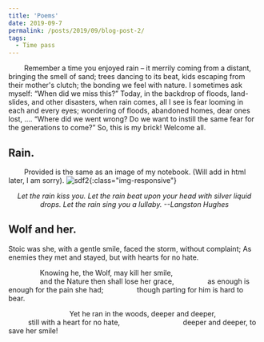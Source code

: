 ```yaml
---
title: 'Poems'
date: 2019-09-7
permalink: /posts/2019/09/blog-post-2/
tags:
  - Time pass
---
```

<!-- ONS -->
 &nbsp; &nbsp; &nbsp; &nbsp; Remember a time you enjoyed rain –  it merrily coming from a distant, bringing the smell of sand; trees dancing to its beat, kids escaping from their mother's clutch;  the bonding we feel with nature. I sometimes ask myself: <q>When did we miss this?</q> Today, in the backdrop of floods, land-slides, and other disasters, when rain comes, all I see is fear looming in each and every eyes; wondering of floods, abandoned homes, dear ones lost, .... <q>Where did we went wrong? Do we want to instill the same fear for the generations to come?</q> So, this is my brick! Welcome all.    

Rain.
-----
 &nbsp; &nbsp; &nbsp; &nbsp; Provided is the same as an image of my notebook. (Will add in html later, I am sorry).
 ![sdf2](/assets/mahesh_11.png){:class="img-responsive"}

<center><i> Let the rain kiss you. Let the rain beat upon your head with silver liquid drops. Let the rain sing you a lullaby. --Langston Hughes </i></center>

Wolf and her.
-----
Stoic was she, with a gentle smile,
faced the storm, without complaint;
As enemies they met and stayed,
but with hearts for no hate. 


&nbsp; &nbsp; &nbsp; &nbsp; &nbsp; &nbsp; &nbsp; &nbsp; Knowing he, the Wolf, may kill her smile,<br>
&nbsp; &nbsp; &nbsp; &nbsp; &nbsp; &nbsp; &nbsp; &nbsp; and the Nature then shall lose her grace,
&nbsp; &nbsp; &nbsp; &nbsp; &nbsp; &nbsp; &nbsp; &nbsp; as enough is enough for the pain she had;
&nbsp; &nbsp; &nbsp; &nbsp; &nbsp; &nbsp; &nbsp; &nbsp; though parting for him is hard to bear.

&nbsp; &nbsp; &nbsp; &nbsp; &nbsp; &nbsp; &nbsp; &nbsp;&nbsp; &nbsp; &nbsp; &nbsp; &nbsp; &nbsp; &nbsp; &nbsp; Yet he ran in the woods, deeper and deeper,
&nbsp; &nbsp; &nbsp; &nbsp; &nbsp; &nbsp; &nbsp; &nbsp;&nbsp; &nbsp; &nbsp; &nbsp; &nbsp; &nbsp; &nbsp; &nbsp; still with a heart for no hate, 
&nbsp; &nbsp; &nbsp; &nbsp; &nbsp; &nbsp; &nbsp; &nbsp;&nbsp; &nbsp; &nbsp; &nbsp; &nbsp; &nbsp; &nbsp; &nbsp; deeper and deeper, to save her smile!














